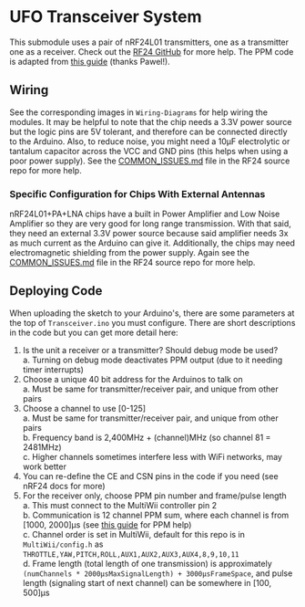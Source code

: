 # UFO Transceiver System

This submodule uses a pair of nRF24L01 transmitters, one as a transmitter one as a receiver. Check out the [RF24 GitHub](https://github.com/nRF24/RF24) for more help.
The PPM code is adapted from [this guide](https://quadmeup.com/generate-ppm-signal-with-arduino/) (thanks Pawel!).

## Wiring

See the corresponding images in ```Wiring-Diagrams``` for help wiring the modules.
It may be helpful to note that the chip needs a 3.3V power source but the logic pins are 5V tolerant, and therefore can be connected directly to the Arduino.
Also, to reduce noise, you might need a 10µF electrolytic or tantalum capacitor across the VCC and GND pins (this helps when using a poor power supply).
See the [COMMON_ISSUES.md](https://github.com/nRF24/RF24/blob/master/COMMON_ISSUES.md) file in the RF24 source repo for more help.

### Specific Configuration for Chips With External Antennas

nRF24L01+PA+LNA chips have a built in Power Amplifier and Low Noise Amplifier so they are very good for long range transmission.
With that said, they need an external 3.3V power source because said amplifier needs 3x as much current as the Arduino can give it.
Additionally, the chips may need electromagnetic shielding from the power supply.
Again see the [COMMON_ISSUES.md](https://github.com/nRF24/RF24/blob/master/COMMON_ISSUES.md) file in the RF24 source repo for more help.

## Deploying Code

When uploading the sketch to your Arduino's, there are some parameters at the top of ```Transceiver.ino``` you must configure.
There are short descriptions in the code but you can get more detail here:

1. Is the unit a receiver or a transmitter? Should debug mode be used?  
    a. Turning on debug mode deactivates PPM output (due to it needing timer interrupts)
2. Choose a unique 40 bit address for the Arduinos to talk on  
    a. Must be same for transmitter/receiver pair, and unique from other pairs
3. Choose a channel to use [0-125]  
    a. Must be same for transmitter/receiver pair, and unique from other pairs  
    b. Frequency band is 2,400MHz + (channel)MHz (so channel 81 = 2481MHz)  
    c. Higher channels sometimes interfere less with WiFi networks, may work better
4. You can re-define the CE and CSN pins in the code if you need (see nRF24 docs for more)
5. For the receiver only, choose PPM pin number and frame/pulse length  
    a. This must connect to the MultiWii controller pin 2  
    b. Communication is 12 channel PPM sum, where each channel is from [1000, 2000]µs (see [this guide](https://quadmeup.com/generate-ppm-signal-with-arduino/) for PPM help)  
    c. Channel order is set in MultiWii, default for this repo is in ```MultiWii/config.h``` as ```THROTTLE,YAW,PITCH,ROLL,AUX1,AUX2,AUX3,AUX4,8,9,10,11```  
    d. Frame length (total length of one transmission) is approximately ```(numChannels * 2000µsMaxSignalLength) + 3000µsFrameSpace```, and pulse length (signaling start of next channel) can be somewhere in [100, 500]µs
